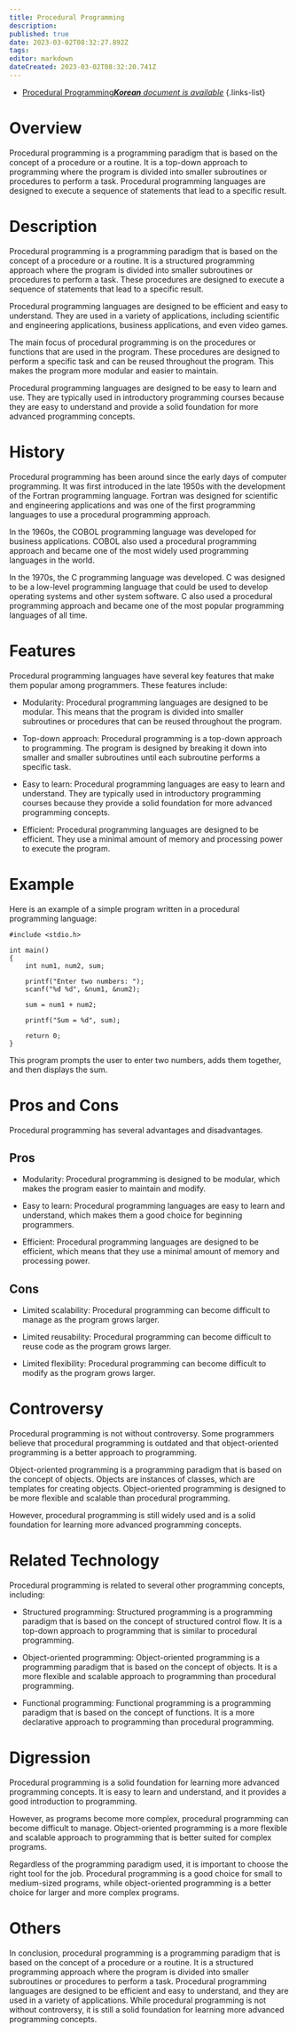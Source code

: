 ```yaml
---
title: Procedural Programming
description: 
published: true
date: 2023-03-02T08:32:27.892Z
tags: 
editor: markdown
dateCreated: 2023-03-02T08:32:20.741Z
---
```


- [Procedural Programming***Korean** document is available*](/ko/Knowledge-base/Dictionary/procedural-programming)
{.links-list}


# Overview

Procedural programming is a programming paradigm that is based on the concept of a procedure or a routine. It is a top-down approach to programming where the program is divided into smaller subroutines or procedures to perform a task. Procedural programming languages are designed to execute a sequence of statements that lead to a specific result.

# Description

Procedural programming is a programming paradigm that is based on the concept of a procedure or a routine. It is a structured programming approach where the program is divided into smaller subroutines or procedures to perform a task. These procedures are designed to execute a sequence of statements that lead to a specific result.

Procedural programming languages are designed to be efficient and easy to understand. They are used in a variety of applications, including scientific and engineering applications, business applications, and even video games.

The main focus of procedural programming is on the procedures or functions that are used in the program. These procedures are designed to perform a specific task and can be reused throughout the program. This makes the program more modular and easier to maintain.

Procedural programming languages are designed to be easy to learn and use. They are typically used in introductory programming courses because they are easy to understand and provide a solid foundation for more advanced programming concepts.

# History

Procedural programming has been around since the early days of computer programming. It was first introduced in the late 1950s with the development of the Fortran programming language. Fortran was designed for scientific and engineering applications and was one of the first programming languages to use a procedural programming approach.

In the 1960s, the COBOL programming language was developed for business applications. COBOL also used a procedural programming approach and became one of the most widely used programming languages in the world.

In the 1970s, the C programming language was developed. C was designed to be a low-level programming language that could be used to develop operating systems and other system software. C also used a procedural programming approach and became one of the most popular programming languages of all time.

# Features

Procedural programming languages have several key features that make them popular among programmers. These features include:

- Modularity: Procedural programming languages are designed to be modular. This means that the program is divided into smaller subroutines or procedures that can be reused throughout the program.

- Top-down approach: Procedural programming is a top-down approach to programming. The program is designed by breaking it down into smaller and smaller subroutines until each subroutine performs a specific task.

- Easy to learn: Procedural programming languages are easy to learn and understand. They are typically used in introductory programming courses because they provide a solid foundation for more advanced programming concepts.

- Efficient: Procedural programming languages are designed to be efficient. They use a minimal amount of memory and processing power to execute the program.

# Example

Here is an example of a simple program written in a procedural programming language:

```
#include <stdio.h>

int main()
{
    int num1, num2, sum;

    printf("Enter two numbers: ");
    scanf("%d %d", &num1, &num2);

    sum = num1 + num2;

    printf("Sum = %d", sum);

    return 0;
}
```

This program prompts the user to enter two numbers, adds them together, and then displays the sum.

# Pros and Cons

Procedural programming has several advantages and disadvantages.

## Pros

- Modularity: Procedural programming is designed to be modular, which makes the program easier to maintain and modify.

- Easy to learn: Procedural programming languages are easy to learn and understand, which makes them a good choice for beginning programmers.

- Efficient: Procedural programming languages are designed to be efficient, which means that they use a minimal amount of memory and processing power.

## Cons

- Limited scalability: Procedural programming can become difficult to manage as the program grows larger.

- Limited reusability: Procedural programming can become difficult to reuse code as the program grows larger.

- Limited flexibility: Procedural programming can become difficult to modify as the program grows larger.

# Controversy

Procedural programming is not without controversy. Some programmers believe that procedural programming is outdated and that object-oriented programming is a better approach to programming.

Object-oriented programming is a programming paradigm that is based on the concept of objects. Objects are instances of classes, which are templates for creating objects. Object-oriented programming is designed to be more flexible and scalable than procedural programming.

However, procedural programming is still widely used and is a solid foundation for learning more advanced programming concepts.

# Related Technology

Procedural programming is related to several other programming concepts, including:

- Structured programming: Structured programming is a programming paradigm that is based on the concept of structured control flow. It is a top-down approach to programming that is similar to procedural programming.

- Object-oriented programming: Object-oriented programming is a programming paradigm that is based on the concept of objects. It is a more flexible and scalable approach to programming than procedural programming.

- Functional programming: Functional programming is a programming paradigm that is based on the concept of functions. It is a more declarative approach to programming than procedural programming.

# Digression

Procedural programming is a solid foundation for learning more advanced programming concepts. It is easy to learn and understand, and it provides a good introduction to programming.

However, as programs become more complex, procedural programming can become difficult to manage. Object-oriented programming is a more flexible and scalable approach to programming that is better suited for complex programs.

Regardless of the programming paradigm used, it is important to choose the right tool for the job. Procedural programming is a good choice for small to medium-sized programs, while object-oriented programming is a better choice for larger and more complex programs.

# Others

In conclusion, procedural programming is a programming paradigm that is based on the concept of a procedure or a routine. It is a structured programming approach where the program is divided into smaller subroutines or procedures to perform a task. Procedural programming languages are designed to be efficient and easy to understand, and they are used in a variety of applications. While procedural programming is not without controversy, it is still a solid foundation for learning more advanced programming concepts.